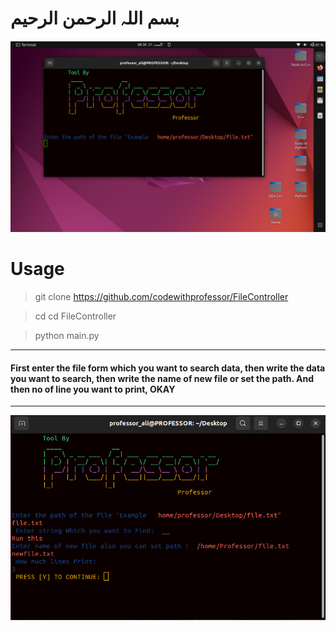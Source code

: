 # بسم اللہ الرحمن الرحیم

![Main](output/01.png)

# Usage
> git clone https://github.com/codewithprofessor/FileController

> cd cd FileController

> python main.py

***
#### First enter the file form which you want to search data, then write the data you want to search, then write the name of new file or set the path. And then no of line you want to print, OKAY 

***
![second](output/02.png)